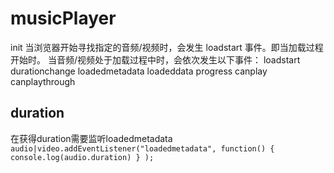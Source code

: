 # musicPlayer
init
当浏览器开始寻找指定的音频/视频时，会发生 loadstart 事件。即当加载过程开始时。
当音频/视频处于加载过程中时，会依次发生以下事件：
loadstart
durationchange
loadedmetadata
loadeddata
progress
canplay
canplaythrough


## duration
在获得duration需要监听loadedmetadata
<code>audio|video.addEventListener("loadedmetadata", function()
  {
  console.log(audio.duration)
  }
);
</code>
